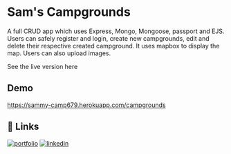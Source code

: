 
# Sam's Campgrounds

A full CRUD app which uses Express, Mongo, Mongoose, passport and EJS. Users can safely register
and login, create new campgrounds, edit and delete their respective created campground.
It uses mapbox to display the map.
Users can also upload images.

See the live version here


## Demo

https://sammy-camp679.herokuapp.com/campgrounds


## 🔗 Links
[![portfolio](https://img.shields.io/badge/my_portfolio-000?style=for-the-badge&logo=ko-fi&logoColor=white)](https://samaresh-portfolio.herokuapp.com/)
[![linkedin](https://img.shields.io/badge/linkedin-0A66C2?style=for-the-badge&logo=linkedin&logoColor=white)](https://linkedin.com/in/samaresh-das-ab9621212)


